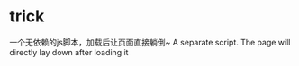 # trick
一个无依赖的js脚本，加载后让页面直接躺倒~       A separate script. The page will directly lay down after loading it
